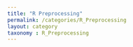 ```yaml
---
title: "R Preprocessing"
permalink: /categories/R_Preprocessing
layout: category
taxonomy : R_Preprocessing
---
```

